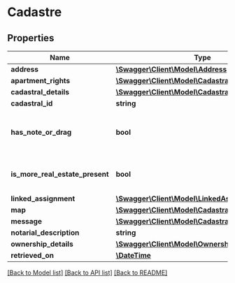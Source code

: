 # Cadastre

## Properties
Name | Type | Description | Notes
------------ | ------------- | ------------- | -------------
**address** | [**\Swagger\Client\Model\Address**](Address.md) |  | [optional] 
**apartment_rights** | [**\Swagger\Client\Model\CadastralApartmentRights**](CadastralApartmentRights.md) |  | [optional] 
**cadastral_details** | [**\Swagger\Client\Model\CadastralDetails**](CadastralDetails.md) |  | [optional] 
**cadastral_id** | **string** |  | [optional] 
**has_note_or_drag** | **bool** | In Dutch: heeft een aantekening of een belemmering. | [optional] 
**is_more_real_estate_present** | **bool** | In Dutch: er is meer onroerendgoed aanwezig. | [optional] 
**linked_assignment** | [**\Swagger\Client\Model\LinkedAssignment**](LinkedAssignment.md) |  | [optional] 
**map** | [**\Swagger\Client\Model\CadastralBlob**](CadastralBlob.md) |  | [optional] 
**message** | [**\Swagger\Client\Model\CadastralBlob**](CadastralBlob.md) |  | [optional] 
**notarial_description** | **string** |  | [optional] 
**ownership_details** | [**\Swagger\Client\Model\OwnershipDetails**](OwnershipDetails.md) |  | [optional] 
**retrieved_on** | [**\DateTime**](\DateTime.md) |  | [optional] 

[[Back to Model list]](../README.md#documentation-for-models) [[Back to API list]](../README.md#documentation-for-api-endpoints) [[Back to README]](../README.md)


